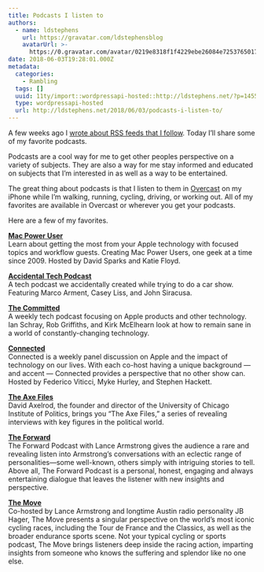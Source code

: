 ```yaml
---
title: Podcasts I listen to
authors:
  - name: ldstephens
    url: https://gravatar.com/ldstephensblog
    avatarUrl: >-
      https://0.gravatar.com/avatar/0219e8318f1f4229ebe26084e7253765017f43ca0c631be37dc6d0b8ad6e40a4?s=96&d=identicon&r=G
date: 2018-06-03T19:28:01.000Z
metadata:
  categories:
    - Rambling
  tags: []
  uuid: 11ty/import::wordpressapi-hosted::http://ldstephens.net/?p=1455
  type: wordpressapi-hosted
  url: http://ldstephens.net/2018/06/03/podcasts-i-listen-to/
---
```

A few weeks ago I [wrote about RSS feeds that I follow](https://ldstephens.net/2018/03/12/feeds-i-follow/). Today I’ll share some of my favorite podcasts.

Podcasts are a cool way for me to get other peoples perspective on a variety of subjects. They are also a way for me stay informed and educated on subjects that I’m interested in as well as a way to be entertained.

The great thing about podcasts is that I listen to them in [Overcast](https://itunes.apple.com/us/app/overcast-podcast-player/id888422857?mt=8&uo=4&at=1000lude) on my iPhone while I’m walking, running, cycling, driving, or working out. All of my favorites are available in Overcast or wherever you get your podcasts.

Here are a few of my favorites.

**[Mac Power User](https://www.relay.fm/mpu)**  
Learn about getting the most from your Apple technology with focused topics and workflow guests. Creating Mac Power Users, one geek at a time since 2009. Hosted by David Sparks and Katie Floyd.

**[Accidental Tech Podcast](http://atp.fm)**  
A tech podcast we accidentally created while trying to do a car show. Featuring Marco Arment, Casey Liss, and John Siracusa.

**[The Committed](http://www.thecommitted.tv/)**  
A weekly tech podcast focusing on Apple products and other technology. Ian Schray, Rob Griffiths, and Kirk McElhearn look at how to remain sane in a world of constantly-changing technology.

**[Connected](https://www.relay.fm/connected)**  
Connected is a weekly panel discussion on Apple and the impact of technology on our lives. With each co-host having a unique background — and accent — Connected provides a perspective that no other show can. Hosted by Federico Viticci, Myke Hurley, and Stephen Hackett.

**[The Axe Files](http://politics.uchicago.edu/pages/axefiles)**  
David Axelrod, the founder and director of the University of Chicago Institute of Politics, brings you “The Axe Files,” a series of revealing interviews with key figures in the political world.

**[The Forward](https://lancearmstrong.com/the-forward)**  
The Forward Podcast with Lance Armstrong gives the audience a rare and revealing listen into Armstrong’s conversations with an eclectic range of personalities—some well-known, others simply with intriguing stories to tell. Above all, The Forward Podcast is a personal, honest, engaging and always entertaining dialogue that leaves the listener with new insights and perspective.

**[The Move](https://lancearmstrong.com/themove)**  
Co-hosted by Lance Armstrong and longtime Austin radio personality JB Hager, The Move presents a singular perspective on the world’s most iconic cycling races, including the Tour de France and the Classics, as well as the broader endurance sports scene. Not your typical cycling or sports podcast, The Move brings listeners deep inside the racing action, imparting insights from someone who knows the suffering and splendor like no one else.